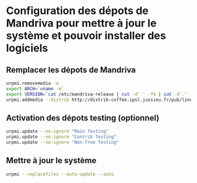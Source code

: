 # Configuration des dépots de Mandriva pour mettre à jour le système et pouvoir installer des logiciels

## Remplacer les dépots de Mandriva
```bash
urpmi.removemedia -a
export ARCH=`uname -m`
export VERSION=`cat /etc/mandriva-release | cut -d' ' -f4 | cut -d'.' -f1`
urpmi.addmedia --distrib http://distrib-coffee.ipsl.jussieu.fr/pub/linux/MandrivaLinux/official/$VERSION/$ARCH/
```

## Activation des dépots testing (optionnel)
```bash
urpmi.update --no-ignore "Main Testing"
urpmi.update --no-ignore "Contrib Testing"
urpmi.update --no-ignore "Non-free Testing"
```

## Mettre à jour le système
```bash
urpmi --replacefiles --auto-update --auto
```
